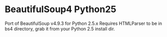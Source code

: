 # BeautifulSoup4 Python25
 Port of BeautifulSoup v4.9.3 for Python 2.5.x
 Requires HTMLParser to be in bs4 directory, grab it from your Python 2.5 install dir.

